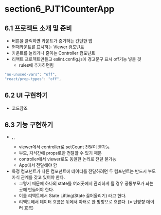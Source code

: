 # section6_PJT1CounterApp

## 6.1 프로젝트 소개 및 준비

- 버튼을 클릭하면 카운트가 증가하는 간단한 앱
- 현재카운트를 표시하는 Viewer 컴포넌트
- 카운트를 늘리거나 줄이는 Controller 컴포넌트
- 리액트 프로젝트만들고 eslint.config.js에 경고문구 표시 off기능 넣을 것
    - rules에 추가하면됨

```jsx
"no-unused-vars": "off",
"react/prop-types": "off",
```

## 6.2 UI 구현하기

- 코드참조

## 6.3 기능 구현하기

- <App> , <Viewer>, <Controller>
    - viewer에서 controller로 setCount 전달이 불가능
    - 부모, 자식간에 props로만 전달할 수 있기 때문
    - controller에서 viewer로도 동일한 논리로 전달 불가능
    - App에서 전달해야 함
- 특정 컴포넌트가 다른 컴포넌트에 데이터를 전달하려면 두 컴포넌트는 반드시 부모자식 관계를 갖고 있어야 한다.
    - 그렇기 때문에 하나의 state를 여러곳에서 관리하게 될 경우 공통부모가 되는 곳에 만들어야 한다.
    - 이를 리액트에서 State Lifting(State 끌어올리기) 라고 한다.
    - 리액트에서 데이터 흐름은 위에서 아래로 한 방향으로 흐른다. (= 단방향 데이터 흐름)